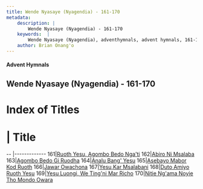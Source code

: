 ```yaml
---
title: Wende Nyasaye (Nyagendia) - 161-170
metadata:
    description: |
        Wende Nyasaye (Nyagendia) - 161-170
    keywords:  |
        Wende Nyasaye (Nyagendia), adventhymnals, advent hymnals, 161-170
    author: Brian Onang'o
---
```


#### Advent Hymnals
## Wende Nyasaye (Nyagendia) - 161-170

# Index of Titles
# | Title                        
-- |-------------
161|[Ruoth Yesu, Agombo Bedo Nga'ti](/wende-nyasaye/101-200/161-170/Ruoth-Yesu,-Agombo-Bedo-Nga'ti)
162|[Abiro Ni Msalaba](/wende-nyasaye/101-200/161-170/Abiro-Ni-Msalaba)
163|[Agombo Bedo Gi Ruodha](/wende-nyasaye/101-200/161-170/Agombo-Bedo-Gi-Ruodha)
164|[Analu Bang' Yesu](/wende-nyasaye/101-200/161-170/Analu-Bang'-Yesu)
165|[Asebayo Mabor Kod Ruoth](/wende-nyasaye/101-200/161-170/Asebayo-Mabor-Kod-Ruoth)
166|[Jawar Owachona](/wende-nyasaye/101-200/161-170/Jawar-Owachona)
167|[Yesu,Kar Msalabani](/wende-nyasaye/101-200/161-170/Yesu,Kar-Msalabani)
168|[Duto Amiyo Ruoth Yesu](/wende-nyasaye/101-200/161-170/Duto-Amiyo-Ruoth-Yesu)
169|[Yesu Luongi, We Ting'ni Mar Richo](/wende-nyasaye/101-200/161-170/Yesu-Luongi,-We-Ting'ni-Mar-Richo)
170|[Nitie Ng'ama Noyie Tho Mondo Owara](/wende-nyasaye/101-200/161-170/Nitie-Ng'ama-Noyie-Tho-Mondo-Owara)